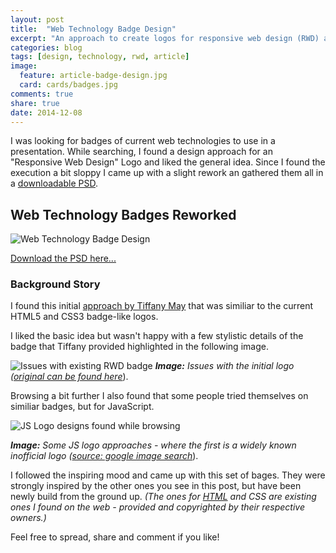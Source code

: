 ```yaml
---
layout: post
title:  "Web Technology Badge Design"
excerpt: "An approach to create logos for responsive web design (RWD) and JavaScript (JS) that are similiar to the current HTML5 and CSS3 Badges."
categories: blog
tags: [design, technology, rwd, article]
image:
  feature: article-badge-design.jpg
  card: cards/badges.jpg
comments: true
share: true
date: 2014-12-08
---
```


I was looking for badges of current web technologies to use in a presentation. While searching, I found a design approach for an "Responsive Web Design" Logo and liked the general idea. Since I found the execution a bit sloppy I came up with a slight rework an gathered them all in a [downloadable PSD](#download-web-tech-badges).

## Web Technology Badges Reworked

![Web Technology Badge Design](//dyscribe.com/images/rwd_badge-assets/dyscribe_technology_badges_1000.png)

[Download the PSD here...](#download-web-tech-badges)

### Background Story

I found this initial [approach by Tiffany May](//blog.beacontechnologies.com/free-responsive-web-design-rwd-html5-and-css3-vector-logos-in-psd-ai-and-png-formats/) that was similiar to the current HTML5 and CSS3 badge-like logos.

I liked the basic idea but wasn't happy with a few stylistic details of the badge that Tiffany provided highlighted in the following image.

![Issues with existing RWD badge](//dyscribe.com/images/rwd_badge-assets/rwd_may_badge_issues.png)
_**Image:** Issues with the initial logo
([original can be found here](//blog.beacontechnologies.com/free-responsive-web-design-rwd-html5-and-css3-vector-logos-in-psd-ai-and-png-formats/)_).

Browsing a bit further I also found that some people tried themselves on similiar badges, but for JavaScript.

![JS Logo designs found while browsing](//dyscribe.com/images/rwd_badge-assets/js_logos_found.png)

_**Image:** Some JS logo approaches - where the first is a widely known inofficial logo ([source: google image search](https://www.google.de/search?q=JS+logo&espv=2&biw=1439&bih=801&source=lnms&tbm=isch&sa=X&ei=geiGVMSxCYKuPP2sgUA&ved=0CAYQ_AUoAQ#tbm=isch&q=JS+logo)_).

I followed the inspiring mood and came up with this set of bages. They were strongly inspired by the other ones you see in this post, but have been newly build from the ground up. _(The ones for [HTML](//www.w3.org/html/logo/) and CSS are existing ones I found on the web - provided and copyrighted by their respective owners.)_

Feel free to spread, share and comment if you like!
